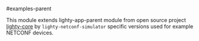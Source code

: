 #examples-parent

This module extends lighty-app-parent module from open source project
[lighty-core](https://github.com/PANTHEONtech/lighty-core/blob/master/lighty-core/lighty-app-parent/pom.xml)
by `lighty-netconf-simulator` specific versions used for example NETCONF devices.
